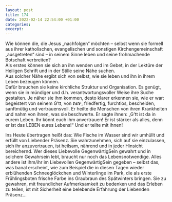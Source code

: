 ```yaml
---
layout: post
title: 174
date: 2022-02-14 22:54:00 +01:00
categories: 
excerpt: 
---
```


Wie können die, die Jesus „nachfolgen“ möchten – selbst wenn sie formell aus ihrer katholischen, evangelischen und sonstigen Kirchengemeinschaft „ausgetreten“ sind – in seinem Sinne leben und seine frohmachende Botschaft verbreiten?\
Als erstes können sie sich an ihn wenden und im Gebet, in der Lektüre der Heiligen Schrift und in der Stille seine Nähe suchen.\
Aus solcher Nähe ergibt sich von selbst, wie sie leben und ihn in ihrem Leben bezeugen können.\
Dafür brauchen sie keine kirchliche Struktur und Organisation. Es genügt, wenn sie in mündiger und d.h. verantwortungsvoller Weise ihre Suche gestalten. Je näher sie ihm kommen, desto klarer erkennen sie, wie er war: begeistert von seinem G‘tt, von **יהוה**, friedfertig, furchtlos, bescheiden, sanftmütig und vertrauensvoll. Er heilte die Menschen von ihren Krankheiten und nahm von ihnen, was sie beschwerte. Er sagte ihnen: „G’tt ist da in eurem Leben. Ihr könnt euch ihm anvertrauen! Er ist stärker als alles, denn er ist das LEBEN eures Lebens!“ Und er teilte mit ihnen!

Ins Heute übertragen heißt das: Wie Fische im Wasser sind wir umhüllt und erfüllt von Liebender Präsenz. Sie wahrzunehmen, sich auf sie einzulassen, sich ihr anzuvertrauen, ist heilsam, nährend und in jeder Hinsicht bereichernd. Wer dieses Liebevolle GegenwärtigSein gewahrt und in solchem Gewahrsein lebt, braucht nur noch das Lebensnotwendige. Alles andere ist ihm/ihr im Liebevollen GegenwärtigSein gegeben – selbst das, was banal erscheint, wie zum Beispiel die in diesen Tagen wieder erblühenden Schneeglöckchen und Winterlinge im Park, die als erste Frühlingsboten frische Farbe ins Graubraun des Spätwinters bringen. Sie zu gewahren, mit freundlicher Aufmerksamkeit zu bedenken und das Erleben zu teilen, ist mit Sicherheit eine belebende Erfahrung der Liebenden Präsenz…
